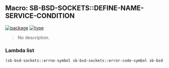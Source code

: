 ## Macro: SB-BSD-SOCKETS::DEFINE-NAME-SERVICE-CONDITION
[![package](https://img.shields.io/badge/Package-SB--BSD--SOCKETS-5f9ea0.svg?style=social&colorA=999999)](../) [![type](https://img.shields.io/badge/Type-Macro-5f9ea0.svg?style=social&colorA=999999)](../#macro) 

> No description.

### Lambda list
```cl
(sb-bsd-sockets::errno-symbol sb-bsd-sockets::error-code-symbol sb-bsd-sockets::name)
```
